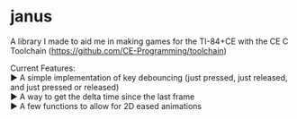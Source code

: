 # janus  
A library I made to aid me in making games for the TI-84+CE with the CE C Toolchain (https://github.com/CE-Programming/toolchain)  
  
Current Features:  
► A simple implementation of key debouncing (just pressed, just released, and just pressed or released)  
► A way to get the delta time since the last frame  
► A few functions to allow for 2D eased animations  
